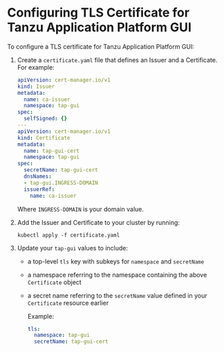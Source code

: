 # Configuring TLS Certificate for Tanzu Application Platform GUI

To configure a TLS certificate for Tanzu Application Platform GUI:

1. Create a `certificate.yaml` file that defines an Issuer and a Certificate. For example:

    ```yaml
    apiVersion: cert-manager.io/v1
    kind: Issuer
    metadata:
      name: ca-issuer
      namespace: tap-gui
    spec:
      selfSigned: {}
    ---
    apiVersion: cert-manager.io/v1
    kind: Certificate
    metadata:
      name: tap-gui-cert
      namespace: tap-gui
    spec:
      secretName: tap-gui-cert
      dnsNames:
      - tap-gui.INGRESS-DOMAIN
      issuerRef:
        name: ca-issuer
    ```

    Where `INGRESS-DOMAIN` is your domain value.

1. Add the Issuer and Certificate to your cluster by running:

    ```console
    kubectl apply -f certificate.yaml
    ```

1. Update your `tap-gui` values to include:

   - a top-level `tls` key with subkeys for `namespace` and `secretName`
   - a namespace referring to the namespace containing the above `Certificate` object
   - a secret name referring to the `secretName` value defined in your `Certificate` resource earlier

     Example:

     ```yaml
     tls:
       namespace: tap-gui
       secretName: tap-gui-cert
     ```
